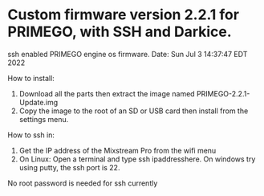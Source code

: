 # Custom firmware version 2.2.1 for PRIMEGO, with SSH and Darkice.
ssh enabled PRIMEGO engine os firmware.
Date: Sun Jul  3 14:37:47 EDT 2022

How to install:
  1) Download all the parts then extract the image named PRIMEGO-2.2.1-Update.img
  2) Copy the image to the root of an SD or USB card then install from the settings menu.

How to ssh in:
  1) Get the IP address of the Mixstream Pro from the wifi menu
  2) On Linux: Open a terminal and type ssh ipaddresshere. On windows try using putty, the ssh port is 22.

No root password is needed for ssh currently
